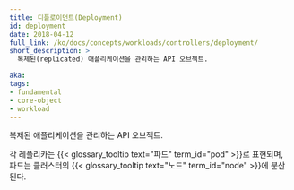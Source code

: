 ```yaml
---
title: 디플로이먼트(Deployment)
id: deployment
date: 2018-04-12
full_link: /ko/docs/concepts/workloads/controllers/deployment/
short_description: >
  복제된(replicated) 애플리케이션을 관리하는 API 오브젝트.

aka:
tags:
- fundamental
- core-object
- workload
---
```

 복제된 애플리케이션을 관리하는 API 오브젝트.

<!--more-->

각 레플리카는 {{< glossary_tooltip text="파드" term_id="pod" >}}로 표현되며, 파드는 클러스터의 {{< glossary_tooltip text="노드" term_id="node" >}}에 분산된다.

